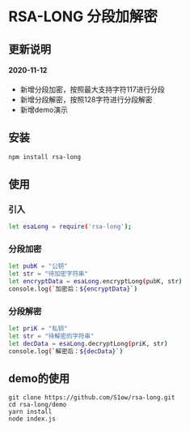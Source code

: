 # RSA-LONG 分段加解密

## 更新说明

#### 2020-11-12
- 新增分段加密，按照最大支持字符117进行分段
- 新增分段解密，按照128字符进行分段解密
- 新增demo演示

## 安装
```bash
npm install rsa-long
```

## 使用

### 引入
```bash
let esaLong = require('rsa-long');
```

### 分段加密

```bash
let pubK = "公钥"
let str = "待加密字符串"
let encryptData = esaLong.encryptLong(pubK, str)
console.log(`加密后：${encryptData}`)
```

### 分段解密
```bash
let priK = "私钥"
let str = "待解密的字符串"
let decData = esaLong.decryptLong(priK, str)
console.log(`解密后：${decData}`)
```

## demo的使用
```
git clone https://github.com/S1ow/rsa-long.git
cd rsa-long/demo
yarn install
node index.js
```